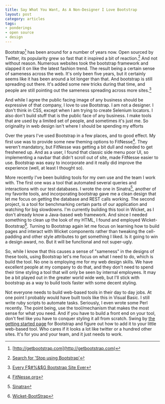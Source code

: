 ```yaml
---
title: Say What You Want, As A Non-Designer I Love Bootstrap
layout: post
category: articles
tags:
- ponderings
- open source 
- design
---
```

Bootstrap[^1] has been around for a number of years now. Open sourced by Twitter, its popularity grew so fast that it inspired a bit of reaction.[^2] And not without reason. Numerous websites took the bootstrap framework and slapped it on like the latest fashion trend. The result being a certain sense of sameness across the web. It's only been five years, but it certainly seems like it has been around a lot longer than that. And bootstrap is still spreading out there. It's added some new tricks during that time, and people are still pointing out the sameness spreading across more sites.[^3]

And while I agree the public facing image of any business should be expressive of that company, I love to use Bootstrap. I am not a designer. I don't think in CSS, except when I am trying to create Selenium locators. I also don't build stuff that is the public face of any business. I make tools that are used by a limited set of people, and sometimes it's just me. So originality in web design isn't where I should be spending my efforts

Over the years I've used Bootstrap in a few places, and to good effect. My first use was to provide some new theming options to FitNesse[^4]. They weren't mandatory, but FitNesse was getting a bit dull and needed to get freshened up. And as a user, I found that classic side menu poor UI, so implementing a navbar that didn't scroll out of site, made FitNesse easier to use. Bootstrap was easy to incorporate and it really did improve the experience (well, at least I thought so).

More recently I've been building tools for my own use and the team I work with. The first one was a tool that automated several queries and interactions with our test databases. I wrote the one in Sinatra[^5], another of my favorite tools, and incorporating bootstrap gave me a clean design that let me focus on getting the database and REST calls working. The second project, is a tool for benchmarking certain parts of our application and watching for big slowdowns. I'm currently building this tool in Wicket, as I don't already know a Java-based web framework. And since I needed something to clean up the look of my HTML, I found and employed Wicket-Bootstrap[^6]. Turning to Bootstrap  again let me focus on learning how to build pages and interact with Wicket components rather than tweaking the cell-padding and other style attributes to get something I liked. Is it going to win a design award, no. But it will be functional and not super-ugly.

So, while I know that this causes a sense of "sameness" in the designs of these tools, using Bootstrap let's me focus on what I need to do, which is build the tool. No one is employing me for my web design skills. We have excellent people at my company to do that, and they don't need to spend their time styling a tool that will only be seen by internal employees. It may be a bit played out in the greater world wide web, but I'll stick with bootstrap as a way to build tools faster with some decent styling.

Not everyone needs to build web-based tools in their day to day jobs. At one point I probably would have built tools like this in Visual Basic. I still write ruby scripts to automate tasks. Seriously, I even wrote some Perl recently. The point being, use the tool/mechanism that makes the most sense for what you need. And if you have to build a front end on your tool, don't feel like you have to conquer styling it all from scratch. Swing by [the getting started page](http://getbootstrap.com/getting-started/) for Bootstrap and figure out how to add it to your little web-based tool. Who cares if it looks a lot like twitter or a hundred other sites. It's for you and your team, and it just needs to work.


[^1]: [http://getbootstrap.com](http://getbootstrap.com)
[^2]: [Search for 'Stop using Bootstrap'](https://duckduckgo.com/?q=stop+using+bootstrap)
[^3]: [Every F$#%&$G Bootstrap Site Ever](http://adventurega.me/bootstrap/)
[^4]: [FitNesse.org](http://fitnesse.org)
[^5]: [Sinatra](http://www.sinatrarb.com)
[^6]: [Wicket-BootStrap](https://github.com/l0rdn1kk0n/wicket-bootstrap)